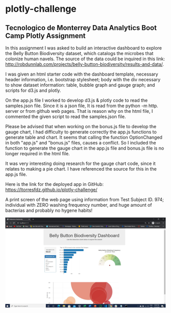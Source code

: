 # plotly-challenge
## Tecnologico de Monterrey Data Analytics Boot Camp Plotly Assignment

In this assignment I was asked to build an interactive dashboard to explore the Belly Button Biodiversity dataset, which catalogs the microbes that colonize human navels.  The source of the data could be inquired in this link: http://robdunnlab.com/projects/belly-button-biodiversity/results-and-data/.  

I was given an html starter code with the dashboard template, necessary header information, i.e. bootstrap stylesheet; body with the div necessary to show dataset information: table, bubble graph and gauge graph; and scripts for d3.js and plotly.  

On the app.js file I worked to develop d3.js & plotly code to read the samples.json file.  Since it is a json file, It is read from the python -m http. server or from github web pages.   That is reason why on the html file, I commented the given script to read the samples.json file.  

Please be advised that when working on the bonus.js file to develop the gauge chart, I had difficulty to generate correctly the app.js functions to generate table and chart.  It seems that calling the function OptionChanged in both "app.js" and "bonus.js" files, causes a conflict. So I included the function to generate the gauge chart in the app.js file and bonus.js file is no longer required in the html file.  

It was very interesting doing research for the gauge chart code, since it relates to making a pie chart.  I have referenced the source for this in the app.js file.  

Here is the link for the deployed app in GitHub: https://ltorresfdz.github.io/plotly-challenge/

A print screen of the web page using information from Test Subject ID. 974; individual with ZERO washing frequency number, and huge amount of bacterias and probably no hygene habits! 

![alt text][pic]

[pic]: https://github.com/ltorresfdz/plotly-challenge/blob/main/Images/screenshot.JPG "screen"













